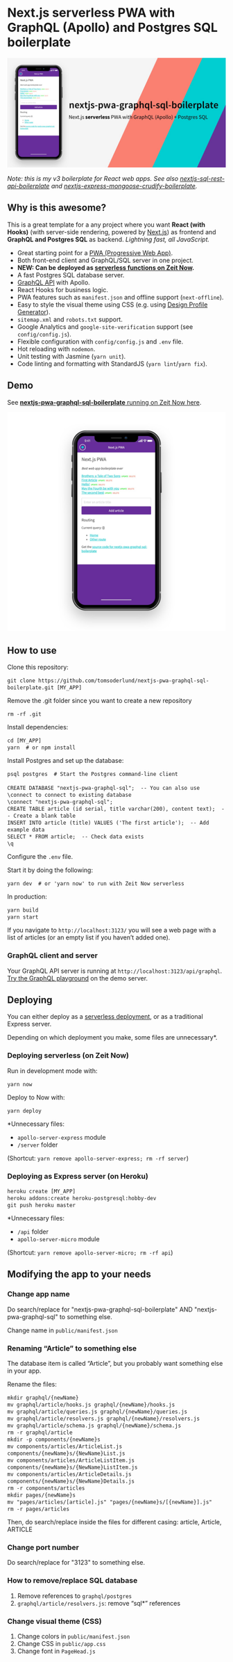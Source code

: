 # Next.js serverless PWA with GraphQL (Apollo) and Postgres SQL boilerplate

![nextjs-pwa-graphql-sql-boilerplate demo on phone](docs/github_preview.jpg)

_Note: this is my v3 boilerplate for React web apps. See also [nextjs-sql-rest-api-boilerplate](https://github.com/tomsoderlund/nextjs-sql-rest-api-boilerplate) and [nextjs-express-mongoose-crudify-boilerplate](https://github.com/tomsoderlund/nextjs-express-mongoose-crudify-boilerplate)._


## Why is this awesome?

This is a great template for a any project where you want **React (with Hooks)** (with server-side rendering, powered by [Next.js](https://github.com/zeit/next.js)) as frontend and **GraphQL and Postgres SQL** as backend.
_Lightning fast, all JavaScript._

* Great starting point for a [PWA (Progressive Web App)](https://en.wikipedia.org/wiki/Progressive_web_applications).
* Both front-end client and GraphQL/SQL server in one project.
* **NEW: Can be deployed as [serverless functions on Zeit Now](#deploying-serverless-on-zeit-now).**
* A fast Postgres SQL database server.
* [GraphQL API](#graphql-client-and-server) with Apollo.
* React Hooks for business logic.
* PWA features such as `manifest.json` and offline support (`next-offline`).
* Easy to style the visual theme using CSS (e.g. using [Design Profile Generator](https://tomsoderlund.github.io/design-profile-generator/)).
* `sitemap.xml` and `robots.txt` support.
* Google Analytics and `google-site-verification` support (see `config/config.js`).
* Flexible configuration with `config/config.js` and `.env` file.
* Hot reloading with `nodemon`.
* Unit testing with Jasmine (`yarn unit`).
* Code linting and formatting with StandardJS (`yarn lint`/`yarn fix`).


## Demo

See [**nextjs-pwa-graphql-sql-boilerplate** running on Zeit Now here](https://nextjs-pwa-graphql-sql-boilerplate.tomsoderlund.now.sh/).

![nextjs-pwa-graphql-sql-boilerplate demo on phone](docs/demo.jpg)


## How to use

Clone this repository:

    git clone https://github.com/tomsoderlund/nextjs-pwa-graphql-sql-boilerplate.git [MY_APP]

Remove the .git folder since you want to create a new repository

    rm -rf .git

Install dependencies:

    cd [MY_APP]
    yarn  # or npm install

Install Postgres and set up the database:

    psql postgres  # Start the Postgres command-line client
    
    CREATE DATABASE "nextjs-pwa-graphql-sql";  -- You can also use \connect to connect to existing database
    \connect "nextjs-pwa-graphql-sql";
    CREATE TABLE article (id serial, title varchar(200), content text);  -- Create a blank table
    INSERT INTO article (title) VALUES ('The first article');  -- Add example data
    SELECT * FROM article;  -- Check data exists
    \q

Configure the `.env` file.

Start it by doing the following:

    yarn dev  # or 'yarn now' to run with Zeit Now serverless

In production:

    yarn build
    yarn start

If you navigate to `http://localhost:3123/` you will see a web page with a list of articles (or an empty list if you haven’t added one).

### GraphQL client and server

Your GraphQL API server is running at `http://localhost:3123/api/graphql`.
[Try the GraphQL playground](https://nextjs-pwa-graphql-sql-boilerplate.tomsoderlund.now.sh/api/graphql) on the demo server.


## Deploying

You can either deploy as a [serverless deployment](https://zeit.co/docs/v2/serverless-functions/introduction/), or as a traditional Express server.

Depending on which deployment you make, some files are unnecessary*.

### Deploying serverless (on Zeit Now)

Run in development mode with:

    yarn now

Deploy to Now with:

	yarn deploy

*Unnecessary files:

- `apollo-server-express` module
- `/server` folder

(Shortcut: `yarn remove apollo-server-express; rm -rf server`)

### Deploying as Express server (on Heroku)

    heroku create [MY_APP]
    heroku addons:create heroku-postgresql:hobby-dev
    git push heroku master

*Unnecessary files:

- `/api` folder
- `apollo-server-micro` module

(Shortcut: `yarn remove apollo-server-micro; rm -rf api`)


## Modifying the app to your needs

### Change app name

Do search/replace for "nextjs-pwa-graphql-sql-boilerplate" AND "nextjs-pwa-graphql-sql" to something else.

Change name in `public/manifest.json`

### Renaming “Article” to something else

The database item is called “Article”, but you probably want something else in your app.

Rename the files:

    mkdir graphql/{newName}
    mv graphql/article/hooks.js graphql/{newName}/hooks.js
    mv graphql/article/queries.js graphql/{newName}/queries.js
    mv graphql/article/resolvers.js graphql/{newName}/resolvers.js
    mv graphql/article/schema.js graphql/{newName}/schema.js
    rm -r graphql/article
    mkdir -p components/{newName}s
    mv components/articles/ArticleList.js components/{newName}s/{NewName}List.js
    mv components/articles/ArticleListItem.js components/{newName}s/{NewName}ListItem.js
    mv components/articles/ArticleDetails.js components/{newName}s/{NewName}Details.js
    rm -r components/articles
    mkdir pages/{newName}s
    mv "pages/articles/[article].js" "pages/{newName}s/[{newName}].js"
    rm -r pages/articles

Then, do search/replace inside the files for different casing: article, Article, ARTICLE

### Change port number

Do search/replace for "3123" to something else.

### How to remove/replace SQL database

1. Remove references to `graphql/postgres`
2. `graphql/article/resolvers.js`: remove “sql*” references

### Change visual theme (CSS)

1. Change colors in `public/manifest.json`
2. Change CSS in `public/app.css`
3. Change font in `PageHead.js`
